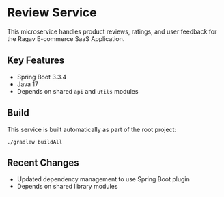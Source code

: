 # Review Service

This microservice handles product reviews, ratings, and user feedback for the Ragav E-commerce SaaS Application.

## Key Features
- Spring Boot 3.3.4
- Java 17
- Depends on shared `api` and `utils` modules

## Build
This service is built automatically as part of the root project:

```
./gradlew buildAll
```

## Recent Changes
- Updated dependency management to use Spring Boot plugin
- Depends on shared library modules
